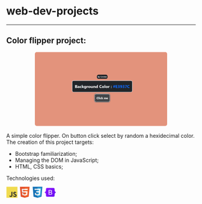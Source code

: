 # web-dev-projects

---

## Color flipper project:
<div align="center">
  <img src="./images-github/color-flipper.png" width="70%">
</div>

A simple color flipper. On button click select by random a hexidecimal color.
The creation of this project targets:
- Bootstrap familiarization;
- Managing the DOM in JavaScript;
- HTML, CSS basics;

Technologies used:
<div>
  <img src="https://github.com/devicons/devicon/blob/master/icons/javascript/javascript-original.svg" width="30px">
  <img src="https://github.com/devicons/devicon/blob/master/icons/html5/html5-original.svg" width="30px">
  <img src="https://github.com/devicons/devicon/blob/master/icons/css3/css3-original.svg" width="30px">
  <img src="https://github.com/devicons/devicon/blob/master/icons/bootstrap/bootstrap-original.svg" width="30px">
</div>
